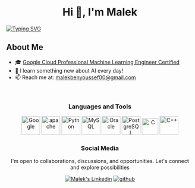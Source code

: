 <h1 align="center">Hi 👋, I'm Malek</h1>

[![Typing SVG](https://readme-typing-svg.demolab.com/?lines=Machine+Learning+Student;MLOps+Enthusiast)](https://git.io/typing-svg)


## About Me
- 🎓 <a href="https://www.credly.com/badges/92852b5c-3ae9-4a1d-8f7e-b841f3367098/linked_in_profile"> Google Cloud Professional Machine Learning Engineer Certified</a>
- 🌱 I learn something new about AI every day!
- 📫 Reach me at: malekbenyoussef00@gmail.com

<br>


<h3 align="center">Languages and Tools</h3>

<p align="center">
<img width="50" height="50" src="https://www.svgrepo.com/show/448223/gcp.svg" alt="Google"/>
<img width="50" height="50" src="https://github.com/user-attachments/assets/48a7aec1-fb8a-458b-a5fd-f5bda443af64" alt="apache"/>       
<img width="50" height="50" src="https://www.svgrepo.com/show/452091/python.svg" alt="Python"/>
<img width="50" height="50" src="https://www.svgrepo.com/show/354099/mysql.svg" alt="MySQL"/>
<img width="50" height="50" src="https://www.svgrepo.com/show/355152/oracle.svg" alt="Oracle"/>
<img width="50" height="50" src="https://www.svgrepo.com/show/303301/postgresql-logo.svg" alt="PostgreSQL"/>
<img width="44" height="44" src="https://upload.wikimedia.org/wikipedia/commons/thumb/1/18/C_Programming_Language.svg/570px-C_Programming_Language.svg.png?20201031132917" alt="C"/>
<img width="50" height="50" src="https://www.svgrepo.com/show/452183/cpp.svg" alt="C++"/>

<!--
<div align="center"> 
    <h3 align="center">My Github Stats</h3>
    <img align="center" src="https://github-readme-stats.vercel.app/api?username=malekex6&count_private=true&show_icons=true" alt="Gift's LangStat" /> 
-->
<h3 align="center">Social Media</h3>

<p align="center">
   I'm open to collaborations, discussions, and opportunities. Let's connect and explore possibilities<br>
<p align="center">   
  <a href="https://www.linkedin.com/in/ben-youssef-malek" target="_blank" rel="nofollow"><img alt="Malek's Linkedin" src="https://img.shields.io/badge/Linkedin-0a66c2?style=for-the-badge&logo=linkedin&logoColor=white" /></a>
  <a href="https://github.com/malekex6/malekex6" target="_blank" rel="nofollow"><img alt="github" src="https://img.shields.io/badge/GitHub-100000?style=for-the-badge&logo=github&logoColor=white" /></a>
<!--   <a href="https://wa.me/4915510462510" target="_blank" rel="nofollow"><img alt="Malek's Whatsapp" src="https://img.shields.io/badge/Whatsapp-128C7E?style=for-the-badge&logo=whatsapp&logoColor=white" /></a> -->
</p>

